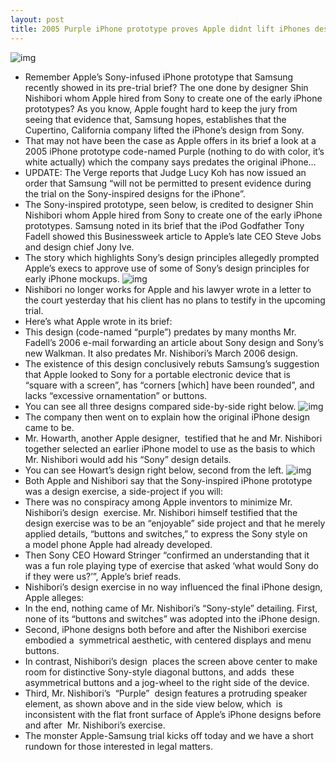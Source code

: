 ```yaml
---
layout: post
title: 2005 Purple iPhone prototype proves Apple didnt lift iPhones design from Sony
---
```

![img](http://media.idownloadblog.com/wp-content/uploads/2012/07/Purple-iPhone-prototype-image-001.jpg)
* Remember Apple’s Sony-infused iPhone prototype that Samsung recently showed in its pre-trial brief? The one done by designer Shin Nishibori whom Apple hired from Sony to create one of the early iPhone prototypes? As you know, Apple fought hard to keep the jury from seeing that evidence that, Samsung hopes, establishes that the Cupertino, California company lifted the iPhone’s design from Sony.
* That may not have been the case as Apple offers in its brief a look at a 2005 iPhone prototype code-named Purple (nothing to do with color, it’s white actually) which the company says predates the original iPhone…
* UPDATE: The Verge reports that Judge Lucy Koh has now issued an order that Samsung “will not be permitted to present evidence during the trial on the Sony-inspired designs for the iPhone”.
* The Sony-inspired prototype, seen below, is credited to designer Shin Nishibori whom Apple hired from Sony to create one of the early iPhone prototypes. Samsung noted in its brief that the iPod Godfather Tony Fadell showed this Businessweek article to Apple’s late CEO Steve Jobs and design chief Jony Ive.
* The story which highlights Sony’s design principles allegedly prompted Apple’s execs to approve use of some of Sony’s design principles for early iPhone mockups.
![img](http://media.idownloadblog.com/wp-content/uploads/2012/07/Sony-inspired-iPhone-mockup-AllThingsD.jpg)
* Nishibori no longer works for Apple and his lawyer wrote in a letter to the court yesterday that his client has no plans to testify in the upcoming trial.
* Here’s what Apple wrote in its brief:
* This design (code-named “purple”) predates by many months Mr. Fadell’s 2006 e-mail forwarding an article about Sony design and Sony’s new Walkman. It also predates Mr. Nishibori’s March 2006 design.
* The existence of this design conclusively rebuts Samsung’s suggestion that Apple looked to Sony for a portable electronic device that is “square with a screen”, has “corners [which] have been rounded”, and lacks “excessive ornamentation” or buttons.
* You can see all three designs compared side-by-side right below.
![img](http://media.idownloadblog.com/wp-content/uploads/2012/07/Purple-iPhone-prototype-image-003.png)
* The company then went on to explain how the original iPhone design came to be.
* Mr. Howarth, another Apple designer,  testified that he and Mr. Nishibori together selected an earlier iPhone model to use as the basis to which Mr. Nishibori would add his “Sony” design details.
* You can see Howart’s design right below, second from the left.
![img](http://media.idownloadblog.com/wp-content/uploads/2012/07/Purple-iPhone-prototype-image-002.jpg)
* Both Apple and Nishibori say that the Sony-inspired iPhone prototype was a design exercise, a side-project if you will:
* There was no conspiracy among Apple inventors to minimize Mr. Nishibori’s design  exercise. Mr. Nishibori himself testified that the design exercise was to be an “enjoyable” side project and that he merely applied details, “buttons and switches,” to express the Sony style on a model phone Apple had already developed.
* Then Sony CEO Howard Stringer “confirmed an understanding that it was a fun role playing type of exercise that asked ‘what would Sony do if they were us?’”, Apple’s brief reads.
* Nishibori’s design exercise in no way influenced the final iPhone design, Apple alleges:
* In the end, nothing came of Mr. Nishibori’s “Sony-style” detailing. First, none of its “buttons and switches” was adopted into the iPhone design.
* Second, iPhone designs both before and after the Nishibori exercise embodied a  symmetrical aesthetic, with centered displays and menu buttons.
* In contrast, Nishibori’s design  places the screen above center to make room for distinctive Sony-style diagonal buttons, and adds  these asymmetrical buttons and a jog-wheel to the right side of the device.
* Third, Mr. Nishibori’s  “Purple”  design features a protruding speaker element, as shown above and in the side view below, which  is inconsistent with the flat front surface of Apple’s iPhone designs before and after  Mr. Nishibori’s exercise.
* The monster Apple-Samsung trial kicks off today and we have a short rundown for those interested in legal matters.

